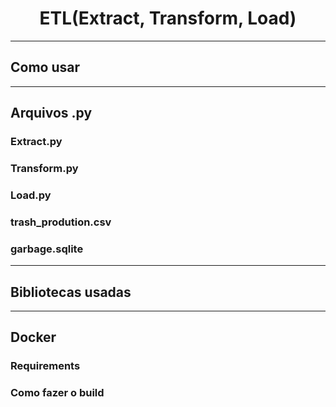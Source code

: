 # <center> ETL(Extract, Transform, Load) </center>

---------
## Como usar

---------
## Arquivos .py

### Extract.py

### Transform.py

### Load.py

### trash_prodution.csv

### garbage.sqlite

---------
## Bibliotecas usadas

---
## Docker

### Requirements

### Como fazer o build